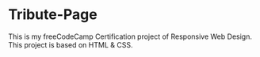 # Tribute-Page
This is my freeCodeCamp Certification project of Responsive Web Design. This project is based on HTML &amp; CSS.
